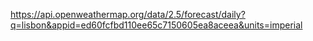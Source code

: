https://api.openweathermap.org/data/2.5/forecast/daily?q=lisbon&appid=ed60fcfbd110ee65c7150605ea8aceea&units=imperial